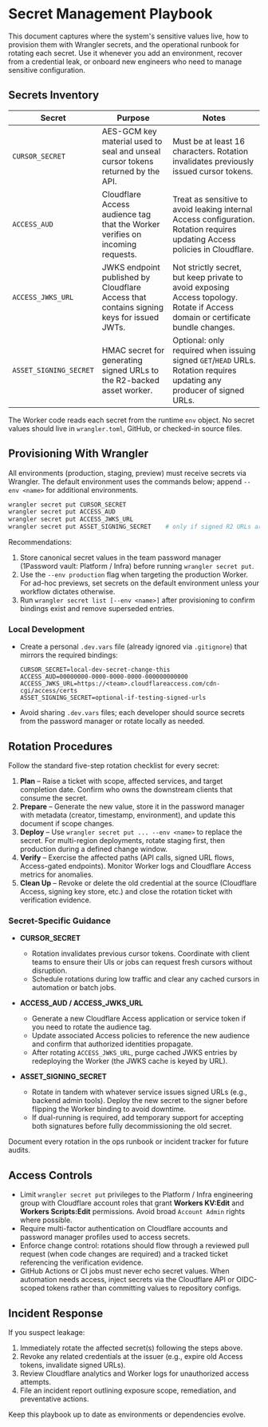 # Secret Management Playbook

This document captures where the system's sensitive values live, how to provision them with Wrangler secrets, and the operational runbook for rotating each secret. Use it whenever you add an environment, recover from a credential leak, or onboard new engineers who need to manage sensitive configuration.

## Secrets Inventory

| Secret | Purpose | Notes |
| --- | --- | --- |
| `CURSOR_SECRET` | AES-GCM key material used to seal and unseal cursor tokens returned by the API. | Must be at least 16 characters. Rotation invalidates previously issued cursor tokens. |
| `ACCESS_AUD` | Cloudflare Access audience tag that the Worker verifies on incoming requests. | Treat as sensitive to avoid leaking internal Access configuration. Rotation requires updating Access policies in Cloudflare. |
| `ACCESS_JWKS_URL` | JWKS endpoint published by Cloudflare Access that contains signing keys for issued JWTs. | Not strictly secret, but keep private to avoid exposing Access topology. Rotate if Access domain or certificate bundle changes. |
| `ASSET_SIGNING_SECRET` | HMAC secret for generating signed URLs to the R2-backed asset worker. | Optional: only required when issuing signed `GET`/`HEAD` URLs. Rotation requires updating any producer of signed URLs. |

The Worker code reads each secret from the runtime `env` object. No secret values should live in `wrangler.toml`, GitHub, or checked-in source files.

## Provisioning With Wrangler

All environments (production, staging, preview) must receive secrets via Wrangler. The default environment uses the commands below; append `--env <name>` for additional environments.

```bash
wrangler secret put CURSOR_SECRET
wrangler secret put ACCESS_AUD
wrangler secret put ACCESS_JWKS_URL
wrangler secret put ASSET_SIGNING_SECRET    # only if signed R2 URLs are required
```

Recommendations:

1. Store canonical secret values in the team password manager (1Password vault: Platform / Infra) before running `wrangler secret put`.
2. Use the `--env production` flag when targeting the production Worker. For ad-hoc previews, set secrets on the default environment unless your workflow dictates otherwise.
3. Run `wrangler secret list [--env <name>]` after provisioning to confirm bindings exist and remove superseded entries.

### Local Development

- Create a personal `.dev.vars` file (already ignored via `.gitignore`) that mirrors the required bindings:

  ```
  CURSOR_SECRET=local-dev-secret-change-this
  ACCESS_AUD=00000000-0000-0000-0000-000000000000
  ACCESS_JWKS_URL=https://<team>.cloudflareaccess.com/cdn-cgi/access/certs
  ASSET_SIGNING_SECRET=optional-if-testing-signed-urls
  ```

- Avoid sharing `.dev.vars` files; each developer should source secrets from the password manager or rotate locally as needed.

## Rotation Procedures

Follow the standard five-step rotation checklist for every secret:

1. **Plan** – Raise a ticket with scope, affected services, and target completion date. Confirm who owns the downstream clients that consume the secret.
2. **Prepare** – Generate the new value, store it in the password manager with metadata (creator, timestamp, environment), and update this document if scope changes.
3. **Deploy** – Use `wrangler secret put ... --env <name>` to replace the secret. For multi-region deployments, rotate staging first, then production during a defined change window.
4. **Verify** – Exercise the affected paths (API calls, signed URL flows, Access-gated endpoints). Monitor Worker logs and Cloudflare Access metrics for anomalies.
5. **Clean Up** – Revoke or delete the old credential at the source (Cloudflare Access, signing key store, etc.) and close the rotation ticket with verification evidence.

### Secret-Specific Guidance

- **CURSOR_SECRET**
  - Rotation invalidates previous cursor tokens. Coordinate with client teams to ensure their UIs or jobs can request fresh cursors without disruption.
  - Schedule rotations during low traffic and clear any cached cursors in automation or batch jobs.

- **ACCESS_AUD / ACCESS_JWKS_URL**
  - Generate a new Cloudflare Access application or service token if you need to rotate the audience tag.
  - Update associated Access policies to reference the new audience and confirm that authorized identities propagate.
  - After rotating `ACCESS_JWKS_URL`, purge cached JWKS entries by redeploying the Worker (the JWKS cache is keyed by URL).

- **ASSET_SIGNING_SECRET**
  - Rotate in tandem with whatever service issues signed URLs (e.g., backend admin tools). Deploy the new secret to the signer before flipping the Worker binding to avoid downtime.
  - If dual-running is required, add temporary support for accepting both signatures before fully decommissioning the old secret.

Document every rotation in the ops runbook or incident tracker for future audits.

## Access Controls

- Limit `wrangler secret put` privileges to the Platform / Infra engineering group with Cloudflare account roles that grant **Workers KV:Edit** and **Workers Scripts:Edit** permissions. Avoid broad `Account Admin` rights where possible.
- Require multi-factor authentication on Cloudflare accounts and password manager profiles used to access secrets.
- Enforce change control: rotations should flow through a reviewed pull request (when code changes are required) and a tracked ticket referencing the verification evidence.
- GitHub Actions or CI jobs must never echo secret values. When automation needs access, inject secrets via the Cloudflare API or OIDC-scoped tokens rather than committing values to repository configs.

## Incident Response

If you suspect leakage:

1. Immediately rotate the affected secret(s) following the steps above.
2. Revoke any related credentials at the issuer (e.g., expire old Access tokens, invalidate signed URLs).
3. Review Cloudflare analytics and Worker logs for unauthorized access attempts.
4. File an incident report outlining exposure scope, remediation, and preventative actions.

Keep this playbook up to date as environments or dependencies evolve.

